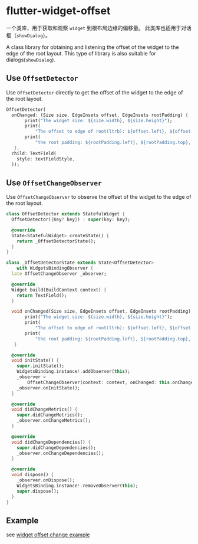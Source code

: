 # flutter-widget-offset

一个类库，用于获取和观察 `widget` 到根布局边缘的偏移量。
此类库也适用于对话框（`showDialog`）。

A class library for obtaining and listening the offset of the widget to the edge of the root layout.
This type of library is also suitable for dialogs(`showDialog`).

## Use `OffsetDetector`

Use `OffsetDetector` directly to get the offset of the widget to the edge of the root layout.

```dart
OffsetDetector(
  onChanged: (Size size, EdgeInsets offset, EdgeInsets rootPadding) {
       print("The widget size: ${size.width}, ${size.height}");
       print(
           "The offset to edge of root(ltrb): ${offset.left}, ${offset.top}, ${offset.right}, ${offset.bottom}");
       print(
           "the root padding: ${rootPadding.left}, ${rootPadding.top}, ${rootPadding.right}, ${rootPadding.bottom}");
   },
  child: TextField(
    style: textFieldStyle,
  ));
```

## Use `OffsetChangeObserver`

Use `OffsetChangeObserver` to observe the offset of the widget to the edge of the root layout.

```dart
class OffsetDetector extends StatefulWidget {
  OffsetDetector({Key? key}) : super(key: key);

  @override
  State<StatefulWidget> createState() {
    return _OffsetDetectorState();
  }
}

class _OffsetDetectorState extends State<OffsetDetector>
    with WidgetsBindingObserver {
  late OffsetChangeObserver _observer;

  @override
  Widget build(BuildContext context) {
    return TextField();
  }

  void onChanged(Size size, EdgeInsets offset, EdgeInsets rootPadding) {
       print("The widget size: ${size.width}, ${size.height}");
       print(
           "The offset to edge of root(ltrb): ${offset.left}, ${offset.top}, ${offset.right}, ${offset.bottom}");
       print(
           "the root padding: ${rootPadding.left}, ${rootPadding.top}, ${rootPadding.right}, ${rootPadding.bottom}");
   }

  @override
  void initState() {
    super.initState();
    WidgetsBinding.instance!.addObserver(this);
    _observer =
        OffsetChangeObserver(context: context, onChanged: this.onChanged);
    _observer.onInitState();
  }

  @override
  void didChangeMetrics() {
    super.didChangeMetrics();
    _observer.onChangeMetrics();
  }

  @override
  void didChangeDependencies() {
    super.didChangeDependencies();
    _observer.onChangeDependencies();
  }

  @override
  void dispose() {
    _observer.onDispose();
    WidgetsBinding.instance!.removeObserver(this);
    super.dispose();
  }
}
```

## Example

see [widget offset change example](./example/lib/main.dart)